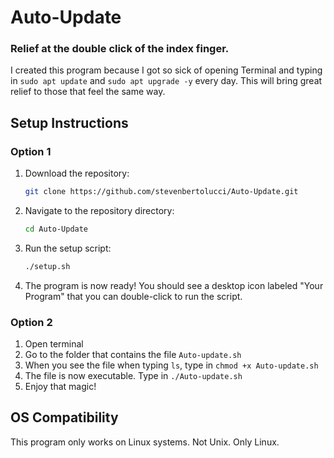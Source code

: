 # Auto-Update

### Relief at the double click of the index finger. 

I created this program because I got so sick of opening Terminal and typing in `sudo apt update` and `sudo apt upgrade -y` every day. This will bring great relief to those that feel the same way. 

## Setup Instructions

### Option 1
1. Download the repository:
    ```bash
    git clone https://github.com/stevenbertolucci/Auto-Update.git
    ```
2. Navigate to the repository directory:
    ```bash
    cd Auto-Update
    ```
3. Run the setup script:
    ```bash
    ./setup.sh
    ```
4. The program is now ready! You should see a desktop icon labeled "Your Program" that you can double-click to run the script.

### Option 2
1. Open terminal
2. Go to the folder that contains the file `Auto-update.sh`
3. When you see the file when typing `ls`, type in `chmod +x Auto-update.sh`
4. The file is now executable. Type in `./Auto-update.sh`
5. Enjoy that magic!

## OS Compatibility
This program only works on Linux systems. Not Unix. Only Linux. 
